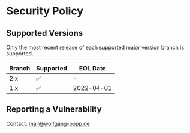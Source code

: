 # Security Policy

## Supported Versions

Only the most recent release of each supported major version branch is supported.

| Branch  | Supported          | EOL Date   |
| ------- | ------------------ | ---------- |
| 2.x     | :white_check_mark: | -          |
| 1.x     | :white_check_mark: | 2022-04-01 |


## Reporting a Vulnerability

Contact: mail@wolfgang-popp.de

